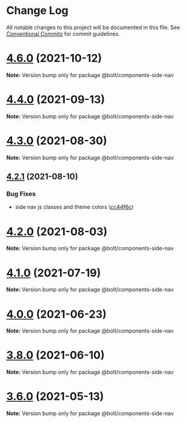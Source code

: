 # Change Log

All notable changes to this project will be documented in this file.
See [Conventional Commits](https://conventionalcommits.org) for commit guidelines.

# [4.6.0](https://github.com/boltdesignsystem/bolt/tree/master/packages/components/bolt-side-nav/compare/v4.5.1...v4.6.0) (2021-10-12)

**Note:** Version bump only for package @bolt/components-side-nav





# [4.4.0](https://github.com/boltdesignsystem/bolt/tree/master/packages/components/bolt-side-nav/compare/v4.3.0...v4.4.0) (2021-09-13)

**Note:** Version bump only for package @bolt/components-side-nav





# [4.3.0](https://github.com/boltdesignsystem/bolt/tree/master/packages/components/bolt-side-nav/compare/v4.2.3...v4.3.0) (2021-08-30)

**Note:** Version bump only for package @bolt/components-side-nav





## [4.2.1](https://github.com/boltdesignsystem/bolt/tree/master/packages/components/bolt-side-nav/compare/v4.2.0...v4.2.1) (2021-08-10)


### Bug Fixes

* side nav js classes and theme colors ([cc44f6c](https://github.com/boltdesignsystem/bolt/tree/master/packages/components/bolt-side-nav/commit/cc44f6c6aa7187a33dcea179da98ee14289f1631))





# [4.2.0](https://github.com/boltdesignsystem/bolt/tree/master/packages/components/bolt-side-nav/compare/v4.1.1...v4.2.0) (2021-08-03)

**Note:** Version bump only for package @bolt/components-side-nav





# [4.1.0](https://github.com/boltdesignsystem/bolt/tree/master/packages/components/bolt-side-nav/compare/v4.0.2...v4.1.0) (2021-07-19)

**Note:** Version bump only for package @bolt/components-side-nav





# [4.0.0](https://github.com/boltdesignsystem/bolt/tree/master/packages/components/bolt-side-nav/compare/v4.0.0-beta-4...v4.0.0) (2021-06-23)

**Note:** Version bump only for package @bolt/components-side-nav





# [3.8.0](https://github.com/boltdesignsystem/bolt/tree/master/packages/components/bolt-side-nav/compare/v3.7.1...v3.8.0) (2021-06-10)

**Note:** Version bump only for package @bolt/components-side-nav





# [3.6.0](https://github.com/boltdesignsystem/bolt/tree/master/packages/components/bolt-side-nav/compare/v3.5.4...v3.6.0) (2021-05-13)

**Note:** Version bump only for package @bolt/components-side-nav
